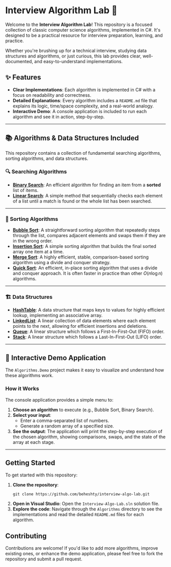 # Interview Algorithm Lab 🧪

Welcome to the **Interview Algorithm Lab**! This repository is a focused collection of classic computer science algorithms, implemented in C#. It's designed to be a practical resource for interview preparation, learning, and practice.

Whether you're brushing up for a technical interview, studying data structures and algorithms, or just curious, this lab provides clear, well-documented, and easy-to-understand implementations.

## ✨ Features

-   **Clear Implementations**: Each algorithm is implemented in C# with a focus on readability and correctness.
-   **Detailed Explanations**: Every algorithm includes a `README.md` file that explains its logic, time/space complexity, and a real-world analogy.
-   **Interactive Demo**: A console application is included to run each algorithm and see it in action, step-by-step.

---

## 📚 Algorithms & Data Structures Included

This repository contains a collection of fundamental searching algorithms, sorting algorithms, and data structures.

### 🔍 Searching Algorithms

-   **[Binary Search](https://github.com/beheshty/Interview-Algo-Lab/tree/master/Algorithms/Searching/BinarySearch)**: An efficient algorithm for finding an item from a **sorted** list of items.
-   **[Linear Search](https://github.com/beheshty/Interview-Algo-Lab/tree/master/Algorithms/Searching/LinearSearch)**: A simple method that sequentially checks each element of a list until a match is found or the whole list has been searched.

---

### 🧩 Sorting Algorithms

-   **[Bubble Sort](https://github.com/beheshty/Interview-Algo-Lab/tree/master/Algorithms/Sorting/BubbleSort)**: A straightforward sorting algorithm that repeatedly steps through the list, compares adjacent elements and swaps them if they are in the wrong order.
-   **[Insertion Sort](https://github.com/beheshty/Interview-Algo-Lab/tree/master/Algorithms/Sorting/InsertionSort)**: A simple sorting algorithm that builds the final sorted array one item at a time.
-   **[Merge Sort](https://github.com/beheshty/Interview-Algo-Lab/tree/master/Algorithms/Sorting/MergeSort)**: A highly efficient, stable, comparison-based sorting algorithm using a divide and conquer strategy.
-   **[Quick Sort](https://github.com/beheshty/Interview-Algo-Lab/tree/master/Algorithms/Sorting/QuickSort)**: An efficient, in-place sorting algorithm that uses a divide and conquer approach. It is often faster in practice than other $O(n \log n)$ algorithms.

---

### 🏗️ Data Structures

-   **[HashTable](https://github.com/beheshty/Interview-Algo-Lab/tree/master/Algorithms/DataStructures/HashTable)**: A data structure that maps keys to values for highly efficient lookup, implementing an associative array.
-   **[LinkedList](https://github.com/beheshty/Interview-Algo-Lab/tree/master/Algorithms/DataStructures/LinkedList)**: A linear collection of data elements where each element points to the next, allowing for efficient insertions and deletions.
-   **[Queue](https://github.com/beheshty/Interview-Algo-Lab/tree/master/Algorithms/DataStructures/Queue)**: A linear structure which follows a First-In-First-Out (FIFO) order.
-   **[Stack](https://github.com/beheshty/Interview-Algo-Lab/tree/master/Algorithms/DataStructures/Stack)**: A linear structure which follows a Last-In-First-Out (LIFO) order.

---

## 🚀 Interactive Demo Application

The `Algorithms.Demo` project makes it easy to visualize and understand how these algorithms work.

### How it Works

The console application provides a simple menu to:
1.  **Choose an algorithm** to execute (e.g., Bubble Sort, Binary Search).
2.  **Select your input**:
    * Enter a comma-separated list of numbers.
    * Generate a random array of a specified size.
3.  **See the output**: The application will print the step-by-step execution of the chosen algorithm, showing comparisons, swaps, and the state of the array at each stage.

---

## Getting Started

To get started with this repository:

1.  **Clone the repository**:
    ```
    git clone https://github.com/beheshty/interview-algo-lab.git
    ```
2.  **Open in Visual Studio**:
    Open the `Interview-Algo-Lab.sln` solution file.
3.  **Explore the code**:
    Navigate through the `Algorithms` directory to see the implementations and read the detailed `README.md` files for each algorithm.

## Contributing

Contributions are welcome! If you'd like to add more algorithms, improve existing ones, or enhance the demo application, please feel free to fork the repository and submit a pull request.
